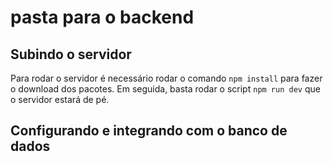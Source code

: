 # pasta para o backend

## Subindo o servidor
Para rodar o servidor é necessário rodar o comando `npm install` para fazer o download dos pacotes. Em seguida, basta rodar o script `npm run dev` que o servidor estará de pé.

## Configurando e integrando com o banco de dados